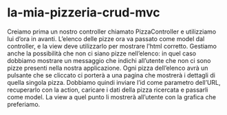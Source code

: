 # la-mia-pizzeria-crud-mvc

Creiamo prima un nostro controller chiamato PizzaController e utilizziamo lui d’ora in avanti. 
L’elenco delle pizze ora va passato come model dal controller, e la view deve utilizzarlo per mostrare l’html corretto.
Gestiamo anche la possibilità che non ci siano pizze nell’elenco: in quel caso dobbiamo mostrare un messaggio che indichi all’utente che non ci sono pizze presenti nella nostra applicazione.
Ogni pizza dell’elenco avrà un pulsante che se cliccato ci porterà a una pagina che mostrerà i dettagli di quella singola pizza. 
Dobbiamo quindi inviare l’id come parametro dell’URL, recuperarlo con la action, caricare i dati della pizza ricercata e passarli come model. La view a quel punto li mostrerà all’utente con la grafica che preferiamo.